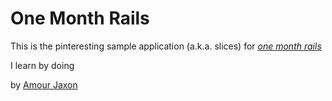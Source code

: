 # One Month Rails

This is the pinteresting sample application (a.k.a. slices) for [*one month rails*](http://onemonthrails.com)

I learn by doing


by [Amour Jaxon](https://twitter.com/amourjaxon)